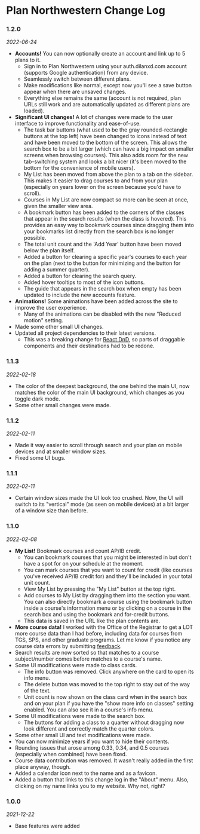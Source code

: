 # Plan Northwestern Change Log

### 1.2.0

_2022-06-24_

-   **Accounts!** You can now optionally create an account and link up to 5 plans to it.
    -   Sign in to Plan Northwestern using your auth.dilanxd.com account (supports Google authentication) from any device.
    -   Seamlessly switch between different plans.
    -   Make modifications like normal, except now you'll see a save button appear when there are unsaved changes.
    -   Everything else remains the same (account is not required, plan URLs still work and are automatically updated as different plans are loaded).
-   **Significant UI changes!** A lot of changes were made to the user interface to improve functionality and ease-of-use.
    -   The task bar buttons (what used to be the gray rounded-rectangle buttons at the top left) have been changed to icons instead of text and have been moved to the bottom of the screen. This allows the search box to be a bit larger (which can have a big impact on smaller screens when browsing courses). This also adds room for the new tab-switching system and looks a bit nicer (it's been moved to the bottom for the convenience of mobile users).
    -   My List has been moved from above the plan to a tab on the sidebar. This makes it easier to drag courses to and from your plan (especially on years lower on the screen because you'd have to scroll).
    -   Courses in My List are now compact so more can be seen at once, given the smaller view area.
    -   A bookmark button has been added to the corners of the classes that appear in the search results (when the class is hovered). This provides an easy way to bookmark courses since dragging them into your bookmarks list directly from the search box is no longer possible.
    -   The total unit count and the 'Add Year' button have been moved below the plan itself.
    -   Added a button for clearing a specific year's courses to each year on the plan (next to the button for minimizing and the button for adding a summer quarter).
    -   Added a button for clearing the search query.
    -   Added hover tooltips to most of the icon buttons.
    -   The guide that appears in the search box when empty has been updated to include the new accounts feature.
-   **Animations!** Some animations have been added across the site to improve the user experience.
    -   Many of the animations can be disabled with the new "Reduced motion" setting.
-   Made some other small UI changes.
-   Updated all project dependencies to their latest versions.
    -   This was a breaking change for [React DnD](https://react-dnd.github.io/react-dnd/about), so parts of draggable components and their destinations had to be redone.

### 1.1.3

_2022-02-18_

-   The color of the deepest background, the one behind the main UI, now matches the color of the main UI background, which changes as you toggle dark mode.
-   Some other small changes were made.

### 1.1.2

_2022-02-11_

-   Made it way easier to scroll through search and your plan on mobile devices and at smaller window sizes.
-   Fixed some UI bugs.

### 1.1.1

_2022-02-11_

-   Certain window sizes made the UI look too crushed. Now, the UI will switch to its "vertical" mode (as seen on mobile devices) at a bit larger of a window size than before.

### 1.1.0

_2022-02-08_

-   **My List!** Bookmark courses and count AP/IB credit.
    -   You can bookmark courses that you might be interested in but don't have a spot for on your schedule at the moment.
    -   You can mark courses that you want to count for credit (like courses you've received AP/IB credit for) and they'll be included in your total unit count.
    -   View My List by pressing the "My List" button at the top right.
    -   Add courses to My List by dragging them into the section you want. You can also directly bookmark a course using the bookmark button inside a course's information menu or by clicking on a course in the search box and using the bookmark and for-credit buttons.
    -   This data is saved in the URL like the plan contents are.
-   **More course data!** I worked with the Office of the Registrar to get a LOT more course data than I had before, including data for courses from TGS, SPS, and other graduate programs. Let me know if you notice any course data errors by submitting [feedback](/FEEDBACK.md).
-   Search results are now sorted so that matches to a course subject/number comes before matches to a course's name.
-   Some UI modifications were made to class cards.
    -   The info button was removed. Click anywhere on the card to open its info menu.
    -   The delete button was moved to the top right to stay out of the way of the text.
    -   Unit count is now shown on the class card when in the search box and on your plan if you have the "show more info on classes" setting enabled. You can also see it in a course's info menu.
-   Some UI modifications were made to the search box.
    -   The buttons for adding a class to a quarter without dragging now look different and correctly match the quarter colors.
-   Some other small UI and text modifications were made.
-   You can now minimize years if you want to hide their contents.
-   Rounding issues that arose among 0.33, 0.34, and 0.5 courses (especially when combined) have been fixed.
-   Course data contribution was removed. It wasn't really added in the first place anyway, though.
-   Added a calendar icon next to the name and as a favicon.
-   Added a button that links to this change log in the "About" menu. Also, clicking on my name links you to my website. Why not, right?

### 1.0.0

_2021-12-22_

-   Base features were added
